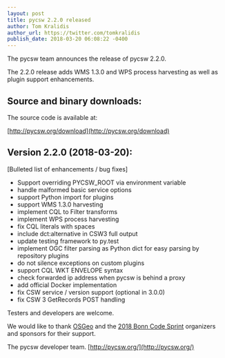 ```yaml
---
layout: post
title: pycsw 2.2.0 released 
author: Tom Kralidis
author_url: https://twitter.com/tomkralidis
publish_date: 2018-03-20 06:08:22 -0400
---
```


The pycsw team announces the release of pycsw 2.2.0. 

The 2.2.0 release adds WMS 1.3.0 and WPS process harvesting as well as plugin support enhancements.

Source and binary downloads:
----------------------------

The source code is available at: 

[http://pycsw.org/download](http://pycsw.org/download)

Version 2.2.0 (2018-03-20):
---------------------------

[Bulleted list of enhancements / bug fixes]

- Support overriding PYCSW_ROOT via environment variable
- handle malformed basic service options
- support Python import for plugins
- support WMS 1.3.0 harvesting
- implement CQL to Filter transforms
- implement WPS process harvesting
- fix CQL literals with spaces
- include dct:alternative in CSW3 full output
- update testing framework to py.test
- implement OGC filter parsing as Python dict for easy parsing by repository plugins
- do not silence exceptions on custom plugins
- support CQL WKT ENVELOPE syntax
- check forwarded ip address when pycsw is behind a proxy
- add official Docker implementation
- fix CSW service / version support (optional in 3.0.0)
- fix CSW 3 GetRecords POST handling

Testers and developers are welcome.

We would like to thank [OSGeo](https://osgeo.org) and the [2018 Bonn Code Sprint](https://wiki.osgeo.org/wiki/OSGeo_Code_Sprint_2018) organizers and sponsors for their
support.
 
The pycsw developer team.
[http://pycsw.org/](http://pycsw.org/)
